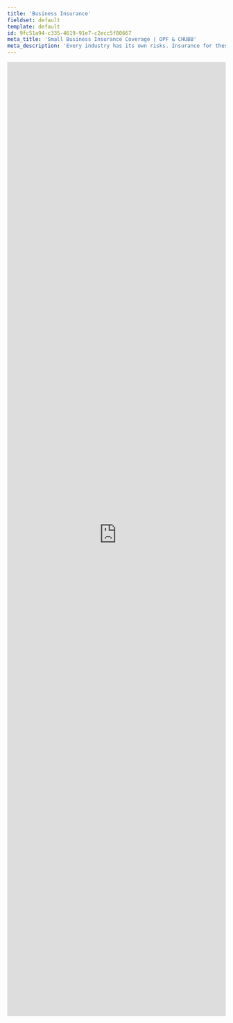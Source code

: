 ```yaml
---
title: 'Business Insurance'
fieldset: default
template: default
id: 9fc51a94-c335-4619-91e7-c2ecc5f80667
meta_title: 'Small Business Insurance Coverage | OPF & CHUBB'
meta_description: 'Every industry has its own risks. Insurance for these businesses should be different too. OPF has partnered with Chubbto help meet your unique needs. Learn more!'
---
```

<iframe src="https://oneparkfinancial.sureapp.com/embed/v1/bop" style="display: block; border: 0px; margin: 0 auto; width: 100%; max-width: 1400px;min-height:2200px"></iframe>